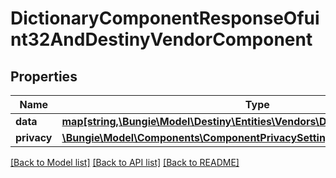 # DictionaryComponentResponseOfuint32AndDestinyVendorComponent

## Properties
Name | Type | Description | Notes
------------ | ------------- | ------------- | -------------
**data** | [**map[string,\Bungie\Model\Destiny\Entities\Vendors\DestinyVendorComponent]**](DestinyVendorComponent.md) |  | [optional] 
**privacy** | [**\Bungie\Model\Components\ComponentPrivacySetting**](ComponentPrivacySetting.md) |  | [optional] 

[[Back to Model list]](../README.md#documentation-for-models) [[Back to API list]](../README.md#documentation-for-api-endpoints) [[Back to README]](../README.md)


